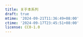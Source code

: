 ```yaml
---
title: 关于本系列
draft: true
mtime: '2024-09-21T11:36:49+08:00'
ctime: '2024-09-17T23:45:51+08:00'
license: CC0-1.0
---
```

